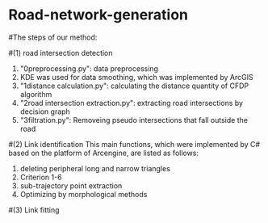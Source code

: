 # Road-network-generation

#The steps of our method:

#(1) road intersection detection 
1) "0preprocessing.py": data preprocessing 
2) KDE was used for data smoothing, which was implemented by ArcGIS
3) "1distance calculation.py": calculating the distance quantity of CFDP algorithm
4) "2road intersection extraction.py": extracting road intersections by decision graph
5) "3filtration.py": Removeing pseudo intersections that fall outside the road

#(2) Link identification
This main functions, which were implemented by C# based on the platform of Arcengine, are listed as follows: 
1) deleting peripheral long and narrow triangles
2) Criterion 1-6
3) sub-trajectory point extraction
4) Optimizing by morphological methods

#(3) Link fitting

